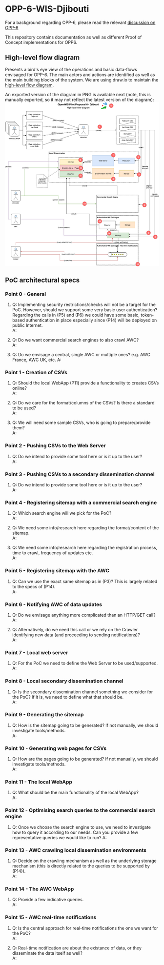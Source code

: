 # OPP-6-WIS-Djibouti
For a background regarding OPP-6, please read the relevant [discussion on OPP-6](https://github.com/OpenWIS/openwis-documentation/issues/309).

This repository contains documentation as well as different Proof of Concept implementations for OPP6.

## High-level flow diagram
Presents a bird's eye view of the operations and basic data-flows envisaged for OPP-6. The main actors and actions are 
identified as well as the main building blocks of the system. We are using draw.io to maintain the [high-level flow diagram](https://www.draw.io/#HNMichas%2FOPP-6-WIS-Djibouti%2Fmaster%2Fdocs%2FOPP6-Flow-diagram.xml).

An exported version of the diagram in PNG is available next (note, this is manually exported, so it may not reflect the latest version of the diagram):
![](docs/img/OPP6-Flow-diagram.png)

## PoC architectural specs

### Point 0 - General

1. Q: Implementing security restrictions/checks will not be a target for the PoC. However, should we support some very basic user authentication? Regarding the calls in (P5) and (P6) we could have some basic, token-based authentication in place especially since (P14) will be deployed on public Internet.  
A: 

2. Q: Do we want commercial search engines to also crawl AWC?  
A:

3. Q: Do we envisage a central, single AWC or multiple ones? e.g. AWC France, AWC UK, etc.
A:

### Point 1 - Creation of CSVs

1. Q: Should the local WebApp (P11) provide a functionality to creates CSVs online?  
A:

2. Q: Do we care for the format/columns of the CSVs? Is there a standard to be used?  
A:

3. Q: We will need some sample CSVs, who is going to prepare/provide them?  
A:


### Point 2 - Pushing CSVs to the Web Server

1. Q: Do we intend to provide some tool here or is it up to the user?  
A:


### Point 3 - Pushing CSVs to a secondary dissemination channel

1. Q: Do we intend to provide some tool here or is it up to the user?  
A:


### Point 4 - Registering sitemap with a commercial search engine

1. Q: Which search engine will we pick for the PoC?  
A:

2. Q: We need some info/research here regarding the format/content of the sitemap.  
A:

3. Q: We need some info/research here regarding the registration process, time to crawl, frequency of updates etc.  
A:


### Point 5 - Registering sitemap with the AWC

1. Q: Can we use the exact same sitemap as in (P3)? This is largely related to the specs of (P14).  
A:


### Point 6 - Notifying AWC of data updates

1. Q: Do we envisage anything more complicated than an HTTP/GET call?  
A:

2. Q: Alternatively, do we need this call or we rely on the Crawler identifying new data (and proceeding to sending notifications)?  
A:

### Point 7 - Local web server

1. Q: For the PoC we need to define the Web Server to be used/supported.  
A:


### Point 8 - Local secondary dissemination channel

1. Q: Is the secondary dissemination channel something we consider for the PoC? If it is, we need to define what that should be.  
A:

### Point 9 - Generating the sitemap

1. Q: How is the sitemap going to be generated? If not manually, we should investigate tools/methods.  
A:

### Point 10 - Generating web pages for CSVs

1. Q: How are the pages going to be generated? If not manually, we should investigate tools/methods.  
A:

### Point 11 - The local WebApp

1. Q: What should be the main functionality of the local WebApp?  
A:

### Point 12 - Optimising search queries to the commercial search engine

1. Q: Once we choose the search engine to use, we need to investigate how to query it according to our needs. Can you provide a few representative queries we would like to run?
A:

### Point 13 - AWC crawling local dissemination environments

1. Q: Decide on the crawling mechanism as well as the underlying storage mechanism (this is directly related to the queries to be supported by (P14)).  
A:

### Point 14 - The AWC WebApp

1. Q: Provide a few indicative queries.  
A:

### Point 15 - AWC real-time notifications

1. Q: Is the central approach for real-time notifications the one we want for the PoC?  
A:

2. Q: Real-time notification are about the existance of data, or they disseminate the data itself as well?  
A:

